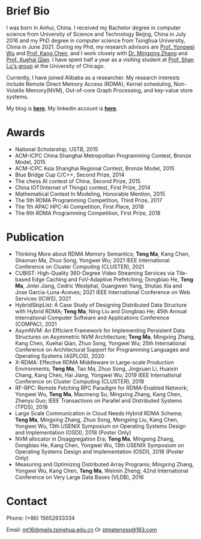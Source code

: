 # Brief Bio

<!-- I was born in Anhui, China. I received my Bachelor degree in computer science from University of Science and Technology Beijng, China in July 2016. Now I am a PhD candidate in Department of Computer Science and Technology, Tsinghua University, China. -->
I was born in Anhui, China. I received my Bachelor degree in computer science from University of Science and Technology Beijng, China in July 2016 and my PhD degree in computer science from Tsinghua University, China in June 2021. During my Phd, my research advisors are [Prof. Yongwei Wu](http://madsys.cs.tsinghua.edu.cn/~yongweiwu/) and [Prof. Kang Chen](http://madsys.cs.tsinghua.edu.cn/~kangchen/), and I work closely with [Dr. Mingxing Zhang](http://madsys.cs.tsinghua.edu.cn/~zhangmx/) and [Prof. Xuehai Qian](http://alchem.usc.edu/portal/xuehaiq.html). I have spent half a year as a visiting student at [Prof. Shan Lu's group](http://people.cs.uchicago.edu/~shanlu/) at the University of Chicago.
<!-- I have joined Alibaba as a research intern from Sep 2018 to Dec 2019. -->

<!-- My research advisors are [Prof. Yongwei Wu](http://madsys.cs.tsinghua.edu.cn/~yongweiwu/) and [Prof. Kang Chen](http://madsys.cs.tsinghua.edu.cn/~kangchen/). 

Currently, I work closely with [Dr. Mingxing Zhang](http://madsys.cs.tsinghua.edu.cn/~zhangmx/) and [Prof. Xuehai Qian](http://alchem.usc.edu/portal/xuehaiq.html).
 -->

Currently, I have joined Alibaba as a researcher.
My research interests include Remote Direct Memory Access (RDMA), Kernel scheduling, Non-Volatile Memory(NVM), Out-of-core Graph Processing, and key-value store systems. 

My blog is [**here**](https://stmatengss.github.io/blog/). 
My linkedin account is [**here**](https://www.linkedin.com/in/ma-teng-69a0a8115/).

<!-- ~~I am seeking a visiting scholar position for half year.~~ -->

<!-- I will join in [Prof. Shan Lu](http://people.cs.uchicago.edu/~shanlu/)'s group as a visiting student in December. -->

# Awards

* National Scholarship, USTB, 2015
* ACM-ICPC China Shanghai Metropolitan Programming Contest, Bronze Model, 2015
* ACM-ICPC Asia Shanghai Regional Contest, Bronze Model, 2015
* Blue Bridge Cup C/C++, Second Prize, 2014
* The chess AI contest of China, Second Prize, 2015
* China IOT(Internet of Things) contest, First Prize, 2014
* Mathematical Contest In Modeling, Honorable Mention, 2015
* The 5th RDMA Programming Competition, Third Prize, 2017
* The 1th APAC HPC-AI Competition, First Place, 2018
* The 6th RDMA Programming Competition, First Prize, 2018

# Publication

* Thinking More about RDMA Memory Semantics; **Teng Ma**, Kang Chen, Shaonan Ma, Zhuo Song, Yongwei Wu; 2021 IEEE International Conference on Cluster Computing (CLUSTER), 2021
* CUBIST: High-Quality 360-Degree Video Streaming Services via Tile-based Edge Caching and FoV-Adaptive Prefetching; Dongbiao He, **Teng Ma**, Jinlei Jiang, Cedric Westphal, Guangwen Yang, Shutao Xia and Jose Garcia-Luna-Aceves; 2021 IEEE International Conference on Web Services (ICWS), 2021
* HybridSkipList: A Case Study of Designing Distributed Data Structure with Hybrid RDMA; **Teng Ma**, Ning Liu and Dongbiao He; 45th Annual International Computer Software and Applications Conference (COMPAC), 2021
* AsymNVM: An Efficient Framework for Implementing Persistent Data Structures on Asymmetric NVM Architecture; **Teng Ma**, Mingxing Zhang, Kang Chen, Xuehai Qian, Zhuo Song, Yongwei Wu; 25th International Conference on Architectural Support for  Programming Languages and Operating Systems (ASPLOS), 2020
* X-RDMA: Effective RDMA Middleware in Large-scale Production Environments; **Teng Ma**, Tao Ma, Zhuo Song, Jingxuan Li, Huaixin Chang, Kang Chen, Hai Jiang, Yongwei Wu; 2019 IEEE International Conference on Cluster Computing (CLUSTER), 2019
* RF-RPC: Remote Fetching RPC Paradigm for RDMA-Enabled Network; Yongwei Wu, **Teng Ma**, Maomeng Su, Mingxing Zhang, Kang Chen, Zhenyu Guo; IEEE Transactions on Parallel and Distributed Systems (TPDS), 2018
* Large Scale Communication in Cloud Needs Hybrid RDMA Schema; **Teng Ma**, Mingxing Zhang, Zhuo Song, Mengxing Liu, Kang Chen, Yongwei Wu, 13th USENIX Symposium on Operating Systems Design and Implementation (OSDI), 2018 (Poster Only)
* NVM allocator in Disaggregation Era; **Teng Ma**, Mingxing Zhang, Dongbiao He, Kang Chen, Yongwei Wu, 13th USENIX Symposium on Operating Systems Design and Implementation (OSDI), 2018 (Poster Only)
* Measuring and Optimizing Distributed Array Programs; Mingxing Zhang, Yongwei Wu, Kang Chen, **Teng Ma**, Weimin Zheng; 42nd International Conference on Very Large Data Bases (VLDB), 2016

<!-- * Zhang, M., Wu, Y., Chen, K., **Ma, T**., & Zheng, W. (2016). Measuring and optimizing distributed array programs. Proceedings of The Vldb Endowment, 9(12), 912-923. -->

# Contact

Phone: (+86) 15652933334

Email: mt16@mails.tsinghua.edu.cn Or stmatengss@163.com

<!-- Address: Department of Computer Science and Technology, Tsinghua National Laboratory for Information Science and Technology (TNLIST), Tsinghua University, Beijing 100084, China -->



